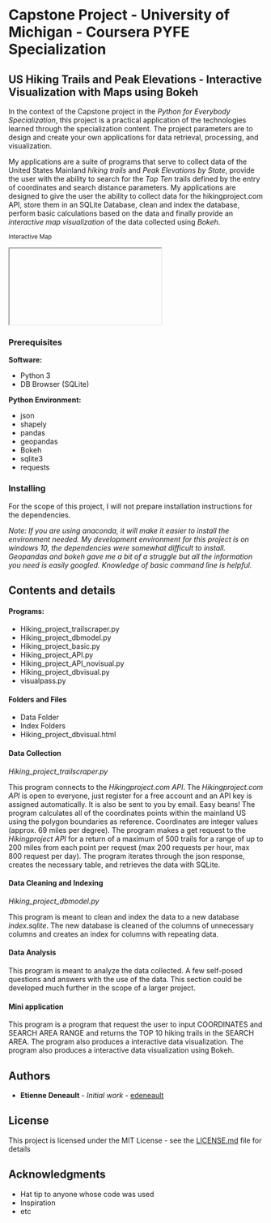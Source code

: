 # Capstone Project - University of Michigan - Coursera PYFE Specialization
## US Hiking Trails and Peak Elevations - Interactive Visualization with Maps using Bokeh

In the context of the Capstone project in the *Python for Everybody Specialization*, this project is a practical application of the technologies learned through the specialization content. The project parameters are to design and create your own applications for data retrieval, processing, and visualization.

My applications are a suite of programs that serve to collect data of the United States Mainland *hiking trails* and *Peak Elevations by State*, provide the user with the ability to search for the *Top Ten* trails defined by the entry of coordinates and search distance parameters. My applications are designed to give the user the ability to collect data for the hikingproject.com API, store them in an SQLite Database, clean and index the database, perform basic calculations based on the data and finally provide an *interactive map visualization* of the data collected using *Bokeh*.

<sup>Interactive Map</sup>
<iframe><img alt="README-Hiking_project_dbvisual_4.html" src="README.assets/README-Hiking_project_dbvisual_4.html" width="" height="" ></iframe>

 <!-- <img alt="README-README-Visual_screenshot_loadup.PNG" src="README.assets/README-README-Visual_screenshot_loadup.PNG" width="" height="" > -->


### Prerequisites

**Software:**
* Python 3
* DB Browser (SQLite)

**Python Environment:**
* json
* shapely
* pandas
* geopandas
* Bokeh
* sqlite3
* requests

### Installing

For the scope of this project, I will not prepare installation instructions for the dependencies.

*Note: If you are using anaconda, it will make it easier to install the environment needed.  My development environment for this project is on windows 10, the dependencies were somewhat difficult to install.  Geopandas and bokeh gave me a bit of a struggle but all the information you need is easily googled. Knowledge of basic command line is helpful.*  

## Contents and details

#### Programs:

* Hiking_project_trailscraper.py
* Hiking_project_dbmodel.py
* Hiking_project_basic.py
* Hiking_project_API.py
* Hiking_project_API_novisual.py
* Hiking_project_dbvisual.py
* visualpass.py

#### Folders and Files

* Data Folder
* Index Folders
* Hiking_project_dbvisual.html

#### Data Collection
*Hiking_project_trailscraper.py*  

This program connects to the *Hikingproject.com API*. The *Hikingproject.com API* is open to everyone, just register for a free account and an API key is assigned automatically. It is also  be sent to you by email.  Easy beans!  The program calculates all of the coordinates points within the mainland US using the polygon boundaries as reference. Coordinates are integer values (approx. 69 miles per degree). The program makes a get request to the *Hikingproject API* for a return of a maximum of 500 trails for a range of up to 200 miles from each point per request (max 200 requests per hour, max 800 request per day).  The program iterates through the json response, creates the necessary table, and retrieves the data with SQLite.

#### Data Cleaning and Indexing
*Hiking_project_dbmodel.py*  

This program is meant to clean and index the data to a new database *index.sqlite*. The new database is cleaned of the columns of unnecessary columns and creates an index for columns with repeating data.  

#### Data Analysis

This program is meant to analyze the data collected.  A few self-posed questions and answers with the use of the data. This section could be developed much further in the scope of a larger project.

#### Mini application

This program is a program that request the user to input COORDINATES and SEARCH AREA RANGE and returns the TOP 10 hiking trails in the  SEARCH AREA. The program also produces a interactive data visualization. The program also produces a interactive data visualization using Bokeh. 



## Authors

* **Etienne Deneault** - *Initial work* - [edeneault](https://github.com/edeneault)


## License

This project is licensed under the MIT License - see the [LICENSE.md](LICENSE.md) file for details

## Acknowledgments

* Hat tip to anyone whose code was used
* Inspiration
* etc
